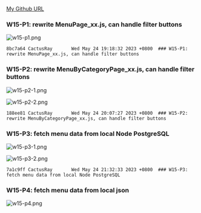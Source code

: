 [My Github URL](https://github.com/CactusRay/1112_wp2_demo_75)

### W15-P1: rewrite MenuPage_xx.js, can handle filter buttons
 
![w15-p1.png](https://eumovzkxoivpebjwcgny.supabase.co/storage/v1/object/public/demo-75/md_img/w15-p1.png)
 
```
8bc7a64 CactusRay       Wed May 24 19:18:32 2023 +0800  ### W15-P1: rewrite MenuPage_xx.js, can handle filter buttons
```
 
 
### W15-P2: rewrite MenuByCategoryPage_xx.js, can handle filter buttons

![w15-p2-1.png](https://eumovzkxoivpebjwcgny.supabase.co/storage/v1/object/public/demo-75/md_img/w15-p2-1.png)

![w15-p2-2.png](https://eumovzkxoivpebjwcgny.supabase.co/storage/v1/object/public/demo-75/md_img/w15-p2-2.png)

 
```
188ee81 CactusRay       Wed May 24 20:07:27 2023 +0800  ### W15-P2: rewrite MenuByCategoryPage_xx.js, can handle filter buttons
```

### W15-P3:  fetch menu data from local Node PostgreSQL

![w15-p3-1.png](https://eumovzkxoivpebjwcgny.supabase.co/storage/v1/object/public/demo-75/md_img/w15-p3-1.png)

![w15-p3-2.png](https://eumovzkxoivpebjwcgny.supabase.co/storage/v1/object/public/demo-75/md_img/w15-p3-2.png)

```
7a1c9ff CactusRay       Wed May 24 21:32:33 2023 +0800  ### W15-P3:  fetch menu data from local Node PostgreSQL
```

### W15-P4: fetch menu data from local json

![w15-p4.png](https://eumovzkxoivpebjwcgny.supabase.co/storage/v1/object/public/demo-75/md_img/w15-p4.png)

```

```